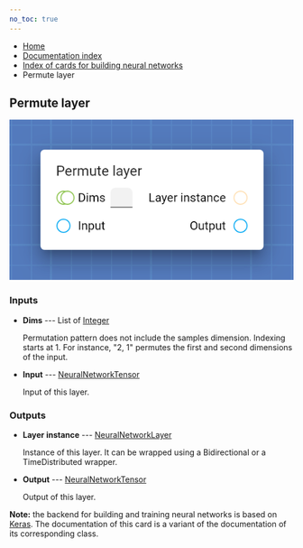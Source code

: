 ```yaml
---
no_toc: true
---
```


<ul class="breadcrumb">
    <li><a href="">Home</a></li>
    <li><a href="documentation">Documentation index</a></li>
    <li><a href="neural-network-cards/">Index of cards for building neural networks</a></li>
    <li>Permute layer</li>
</ul>

## Permute layer



!["Permute layer" card](assets/img/neural-network-cards/layer_Permute.png)


### Inputs


* **Dims** --- List of [Integer](types/Integer)

  Permutation pattern does not include the samples dimension. Indexing starts at 1. For instance, "2, 1" permutes the first and second dimensions of the input.

* **Input** --- [NeuralNetworkTensor](types/NeuralNetworkTensor)

  Input of this layer.





### Outputs


* **Layer instance** --- [NeuralNetworkLayer](types/NeuralNetworkLayer)

  Instance of this layer. It can be wrapped using a Bidirectional or a TimeDistributed wrapper.

* **Output** --- [NeuralNetworkTensor](types/NeuralNetworkTensor)

  Output of this layer.






**Note:** the backend for building and training neural networks is based on [Keras](https://keras.io/). The documentation of this card is a variant of the documentation of its corresponding class.